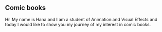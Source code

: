 ## Comic books 
Hi! My name is Hana and I am a student of Animation and Visual Effects and today I would like to show you my journey of my interest in comic books.
